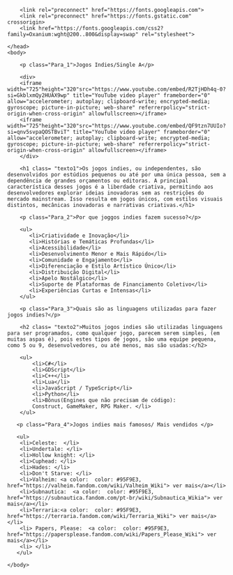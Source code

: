 <!DOCTYPE html>
<html lang="pt-BR">
    <head>
        <meta charset="UTF-8">
        <meta name="viewport" content="width=device-width,
        initial-scale=1.0">
        <link type="text/css"rel="stylesheet" href="css.css">
        <title>Jogos indies</title>
        
        <link rel="preconnect" href="https://fonts.googleapis.com">
        <link rel="preconnect" href="https://fonts.gstatic.com" crossorigin>
        <link href="https://fonts.googleapis.com/css2?family=Oxanium:wght@200..800&display=swap" rel="stylesheet">
    
    </head>
    <body>
        
        <p class="Para_1">Jogos Indies/Single A</p>
       
        <div>       
        <iframe width="725"height="320"src="https://www.youtube.com/embed/R2TjHDh4q-0?si=GkblxmQy2HUAX9wp" title="YouTube video player" frameborder="0" allow="accelerometer; autoplay; clipboard-write; encrypted-media; gyroscope; picture-in-picture; web-share" referrerpolicy="strict-origin-when-cross-origin" allowfullscreen></iframe>
        <iframe width="725"height="320"src="https://www.youtube.com/embed/QF9tzn7UUIo?si=qnv5svpaQOSTBviT" title="YouTube video player" frameborder="0" allow="accelerometer; autoplay; clipboard-write; encrypted-media; gyroscope; picture-in-picture; web-share" referrerpolicy="strict-origin-when-cross-origin" allowfullscreen></iframe>
        </div>
            
        <h1 class= "texto1">Os jogos indies, ou independentes, são desenvolvidos por estúdios pequenos ou até por uma única pessoa, sem a dependência de grandes orçamentos ou editoras. A principal característica desses jogos é a liberdade criativa, permitindo aos desenvolvedores explorar ideias inovadoras sem as restrições do mercado mainstream. Isso resulta em jogos únicos, com estilos visuais distintos, mecânicas inovadoras e narrativas criativas.</h1>
        
        <p class="Para_2">Por que joggos indies fazem sucesso?</p>
        
        <ul>
           <li>Criatividade e Inovação</li>
           <li>Histórias e Temáticas Profundas</li>
           <li>Acessibilidade</li>
           <li>Desenvolvimento Menor e Mais Rápido</li>
           <li>Comunidade e Engajamento</li>
           <li>Diferenciação e Estilo Artístico Único</li>
           <li>Distribuição Digital</li>
           <li>Apelo Nostálgico</li>
           <li>Suporte de Plataformas de Financiamento Coletivo</li>
           <li>Experiências Curtas e Intensas</li>
        </ul>
        
        <p class="Para_3">Quais são as linguagens utilizadas para fazer jogos indies?</p>
        
        <h2 class= "texto2">Muitos jogos indies são utilizadas linguagens para ser programados, como qualquer jogo, parecem serem simples, (em muitas aspas é), pois estes tipos de jogos, são uma equipe pequena, como 5 ou 9, desenvolvedores, ou até menos, mas são usadas:</h2>
        
        <ul>
            <li>C#</li>
            <li>GDScript</li>
            <li>C++</li>
            <li>Lua</li>
            <li>JavaScript / TypeScript</li>
            <li>Python</li>
            <li>Bônus(Engines que não precisam de código):
            Construct, GameMaker, RPG Maker. </li>
        </ul>
        
       <p class="Para_4">Jogos indies mais famosos/ Mais vendidos </p>

       <ul>
        <li>Celeste:  </li>
        <li>Undertale: </li>
        <li>Hollow knight: </li>
        <li>Cuphead: </li>
        <li>Hades: </li>
        <li>Don't Starve: </li>
        <li>Valheim: <a color:  color: #95F9E3, href="https://valheim.fandom.com/wiki/Valheim_Wiki"> ver mais</a></li>
        <li>Subnautica:  <a color:  color: #95F9E3, href="https://subnautica.fandom.com/pt-br/wiki/Subnautica_Wikia"> ver mais</a></li>
        <li>Terraria:<a color:  color: #95F9E3, href="https://terraria.fandom.com/wiki/Terraria_Wiki"> ver mais</a></li>
        <li> Papers, Please:  <a color:  color: #95F9E3, href="https://papersplease.fandom.com/wiki/Papers_Please_Wiki"> ver mais</a></li>
        <li> </li>
       </ul>
            
    </body>


</html>
